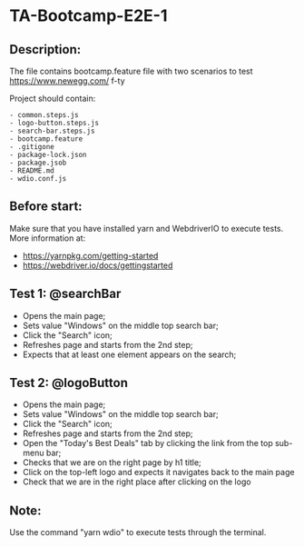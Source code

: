 # TA-Bootcamp-E2E-1

## Description:
The file contains bootcamp.feature file with two scenarios to test https://www.newegg.com/ f-ty

Project should contain:

```
- common.steps.js
- logo-button.steps.js
- search-bar.steps.js
- bootcamp.feature
- .gitigone
- package-lock.json
- package.jsob
- README.md
- wdio.conf.js
```

## Before start:
Make sure that you have installed yarn and WebdriverIO to execute tests. More information at:
- https://yarnpkg.com/getting-started
- https://webdriver.io/docs/gettingstarted

## Test 1: @searchBar
- Opens the main page;
- Sets value "Windows" on the middle top search bar;
- Click the "Search" icon;
 - Refreshes page and starts from the 2nd step;
- Expects that at least one element appears on the search;

## Test 2: @logoButton
- Opens the main page;
- Sets value "Windows" on the middle top search bar;
- Click the "Search" icon;
- Refreshes page and starts from the 2nd step;
- Open the "Today's Best Deals" tab by clicking the link from the top sub-menu bar;
- Checks that we are on the right page by h1 title;
- Click on the top-left logo and expects it navigates back to the main page
- Check that we are in the right place after clicking on the logo

## Note: 
Use the command "yarn wdio" to execute tests through the terminal.
